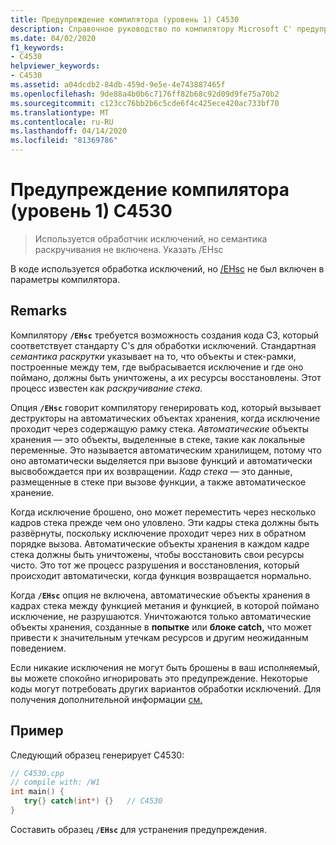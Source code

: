 ```yaml
---
title: Предупреждение компилятора (уровень 1) C4530
description: Справочное руководство по компилятору Microsoft C' предупреждение C4530.
ms.date: 04/02/2020
f1_keywords:
- C4530
helpviewer_keywords:
- C4530
ms.assetid: a04dcdb2-84db-459d-9e5e-4e743887465f
ms.openlocfilehash: 9de88a4b0b6c7176ff82b68c92d09d9fe75a70b2
ms.sourcegitcommit: c123cc76bb2b6c5cde6f4c425ece420ac733bf70
ms.translationtype: MT
ms.contentlocale: ru-RU
ms.lasthandoff: 04/14/2020
ms.locfileid: "81369786"
---
```

# <a name="compiler-warning-level-1-c4530"></a>Предупреждение компилятора (уровень 1) C4530

> Используется обработчик исключений, но семантика раскручивания не включена. Указать /EHsc

В коде используется обработка исключений, но [/EHsc](../../build/reference/eh-exception-handling-model.md) не был включен в параметры компилятора.

## <a name="remarks"></a>Remarks

Компилятору **`/EHsc`** требуется возможность создания кода СЗ, который соответствует стандарту C's для обработки исключений. Стандартная *семантика раскрутки* указывает на то, что объекты и стек-рамки, построенные между тем, где выбрасывается исключение и где оно поймано, должны быть уничтожены, а их ресурсы восстановлены. Этот процесс известен как *раскручивание стека.*

Опция **`/EHsc`** говорит компилятору генерировать код, который вызывает деструкторы на автоматических объектах хранения, когда исключение проходит через содержащую рамку стека. *Автоматические* объекты хранения — это объекты, выделенные в стеке, такие как локальные переменные. Это называется автоматическим хранилищем, потому что оно автоматически выделяется при вызове функций и автоматически высвобождается при их возвращении. *Кадр стека* — это данные, размещенные в стеке при вызове функции, а также автоматическое хранение.

Когда исключение брошено, оно может переместить через несколько кадров стека прежде чем оно уловлено. Эти кадры стека должны быть развёрнуты, поскольку исключение проходит через них в обратном порядке вызова. Автоматические объекты хранения в каждом кадре стека должны быть уничтожены, чтобы восстановить свои ресурсы чисто. Это тот же процесс разрушения и восстановления, который происходит автоматически, когда функция возвращается нормально.

Когда **`/EHsc`** опция не включена, автоматические объекты хранения в кадрах стека между функцией метания и функцией, в которой поймано исключение, не разрушаются. Уничтожаются только автоматические объекты хранения, созданные в **попытке** или **блоке catch,** что может привести к значительным утечкам ресурсов и другим неожиданным поведением.

Если никакие исключения не могут быть брошены в ваш исполняемый, вы можете спокойно игнорировать это предупреждение. Некоторые коды могут потребовать других вариантов обработки исключений. Для получения дополнительной информации [см.](../../build/reference/eh-exception-handling-model.md)

## <a name="example"></a>Пример

Следующий образец генерирует C4530:

```cpp
// C4530.cpp
// compile with: /W1
int main() {
   try{} catch(int*) {}   // C4530
}
```

Составить образец **`/EHsc`** для устранения предупреждения.
